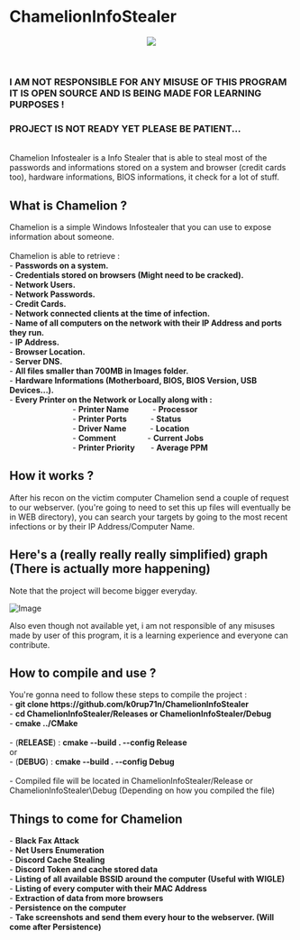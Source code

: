 <h1>ChamelionInfoStealer</h1>
<p align="center">
    <img src="https://i.pinimg.com/originals/e3/30/b6/e330b6c78137fd53a959ea52459bd79d.gif">
</p>
<br>
<h3>I AM NOT RESPONSIBLE FOR ANY MISUSE OF THIS PROGRAM IT IS OPEN SOURCE AND IS BEING MADE FOR LEARNING PURPOSES !</h3>
<h3>PROJECT IS NOT READY YET PLEASE BE PATIENT...</h3><br>
Chamelion Infostealer is a Info Stealer that is able to steal most of the passwords and informations stored on a system and browser (credit cards too), hardware informations, BIOS informations, it check for a lot of stuff.<br>

<h2>What is Chamelion ?</h2>
Chamelion is a simple Windows Infostealer that you can use to expose information about someone.<br><br>
Chamelion is able to retrieve :<br>
     - <b>Passwords on a system.</b><br>
     - <b>Credentials stored on browsers (Might need to be cracked).</b><br>
     - <b>Network Users.</b><br>
     - <b>Network Passwords.</b><br>
     - <b>Credit Cards.</b><br>
     - <b>Network connected clients at the time of infection.</b><br>
     - <b>Name of all computers on the network with their IP Address and ports they run.</b><br>
     - <b>IP Address.</b><br>
     - <b>Browser Location.</b><br>
     - <b>Server DNS.</b><br>
     - <b>All files smaller than 700MB in Images folder.</b><br>
     - <b>Hardware Informations (Motherboard, BIOS, BIOS Version, USB Devices...).</b><br>
     - <b>Every Printer on the Network or Locally along with :</b><br>
        - <b>Printer Name</b>   - <b>Processor</b><br>
        - <b>Printer Ports</b>   - <b>Status</b><br>
        - <b>Driver Name</b>   - <b>Location</b><br>
        - <b>Comment</b>    - <b>Current Jobs</b><br>
        - <b>Printer Priority</b>  - <b>Average PPM</b><br>

<h2>How it works ?</h2>
After his recon on the victim computer Chamelion send a couple of request to our webserver. (you're going to need to set this up files will eventually be in WEB directory), you can search your targets by going to the most recent infections or by their IP Address/Computer Name.

<h2>Here's a (really really really simplified) graph (There is actually more happening)</h2>
Note that the project will become bigger everyday.

![Image](https://i.imgur.com/tffP503.png)


Also even though not available yet, i am not responsible of any misuses made by user of this program, it is a learning experience and everyone can contribute.

<h2>How to compile and use ?</h2>
You're gonna need to follow these steps to compile the project :<br>
     - <b>git clone https://github.com/k0rup71n/ChamelionInfoStealer</b><br>
     - <b>cd ChamelionInfoStealer/Releases or ChamelionInfoStealer/Debug</b><br>
     - <b>cmake ../CMake</b><br><br>
     - (<b>RELEASE</b>) : <b>cmake --build . --config Release</b><br>
     or<br>
     - (<b>DEBUG</b>) : <b>cmake --build . --config Debug</b><br><br>
     - Compiled file will be located in ChamelionInfoStealer/Release or ChamelionInfoStealer\Debug (Depending on how you compiled the file)<br>


<h2>Things to come for Chamelion</h2>
     - <b>Black Fax Attack</b><br>
     - <b>Net Users Enumeration</b><br>
     - <b>Discord Cache Stealing</b><br>
     - <b>Discord Token and cache stored data</b><br>
     - <b>Listing of all available BSSID around the computer (Useful with WIGLE)</b><br>
     - <b>Listing of every computer with their MAC Address</b><br>
     - <b>Extraction of data from more browsers</b><br>
     - <b>Persistence on the computer</b><br>
     - <b>Take screenshots and send them every hour to the webserver. (Will come after Persistence)</b><br>
